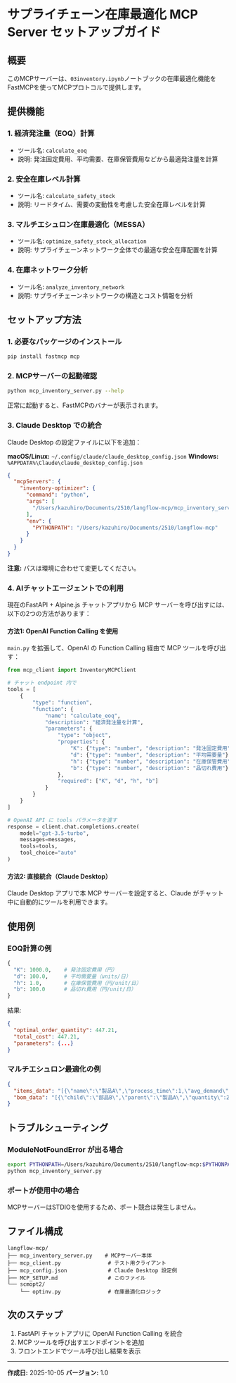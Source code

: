 # サプライチェーン在庫最適化 MCP Server セットアップガイド

## 概要

このMCPサーバーは、`03inventory.ipynb`ノートブックの在庫最適化機能をFastMCPを使ってMCPプロトコルで提供します。

## 提供機能

### 1. 経済発注量（EOQ）計算
- ツール名: `calculate_eoq`
- 説明: 発注固定費用、平均需要、在庫保管費用などから最適発注量を計算

### 2. 安全在庫レベル計算
- ツール名: `calculate_safety_stock`
- 説明: リードタイム、需要の変動性を考慮した安全在庫レベルを計算

### 3. マルチエシュロン在庫最適化（MESSA）
- ツール名: `optimize_safety_stock_allocation`
- 説明: サプライチェーンネットワーク全体での最適な安全在庫配置を計算

### 4. 在庫ネットワーク分析
- ツール名: `analyze_inventory_network`
- 説明: サプライチェーンネットワークの構造とコスト情報を分析

## セットアップ方法

### 1. 必要なパッケージのインストール

```bash
pip install fastmcp mcp
```

### 2. MCPサーバーの起動確認

```bash
python mcp_inventory_server.py --help
```

正常に起動すると、FastMCPのバナーが表示されます。

### 3. Claude Desktop での統合

Claude Desktop の設定ファイルに以下を追加：

**macOS/Linux:** `~/.config/claude/claude_desktop_config.json`
**Windows:** `%APPDATA%\Claude\claude_desktop_config.json`

```json
{
  "mcpServers": {
    "inventory-optimizer": {
      "command": "python",
      "args": [
        "/Users/kazuhiro/Documents/2510/langflow-mcp/mcp_inventory_server.py"
      ],
      "env": {
        "PYTHONPATH": "/Users/kazuhiro/Documents/2510/langflow-mcp"
      }
    }
  }
}
```

**注意:** パスは環境に合わせて変更してください。

### 4. AIチャットエージェントでの利用

現在のFastAPI + Alpine.js チャットアプリから MCP サーバーを呼び出すには、以下の2つの方法があります：

#### 方法1: OpenAI Function Calling を使用

`main.py` を拡張して、OpenAI の Function Calling 経由で MCP ツールを呼び出す：

```python
from mcp_client import InventoryMCPClient

# チャット endpoint 内で
tools = [
    {
        "type": "function",
        "function": {
            "name": "calculate_eoq",
            "description": "経済発注量を計算",
            "parameters": {
                "type": "object",
                "properties": {
                    "K": {"type": "number", "description": "発注固定費用"},
                    "d": {"type": "number", "description": "平均需要量"},
                    "h": {"type": "number", "description": "在庫保管費用"},
                    "b": {"type": "number", "description": "品切れ費用"}
                },
                "required": ["K", "d", "h", "b"]
            }
        }
    }
]

# OpenAI API に tools パラメータを渡す
response = client.chat.completions.create(
    model="gpt-3.5-turbo",
    messages=messages,
    tools=tools,
    tool_choice="auto"
)
```

#### 方法2: 直接統合（Claude Desktop）

Claude Desktop アプリで本 MCP サーバーを設定すると、Claude がチャット中に自動的にツールを利用できます。

## 使用例

### EOQ計算の例

```python
{
  "K": 1000.0,    # 発注固定費用（円）
  "d": 100.0,     # 平均需要量（units/日）
  "h": 1.0,       # 在庫保管費用（円/unit/日）
  "b": 100.0      # 品切れ費用（円/unit/日）
}
```

結果:
```json
{
  "optimal_order_quantity": 447.21,
  "total_cost": 447.21,
  "parameters": {...}
}
```

### マルチエシュロン最適化の例

```json
{
  "items_data": "[{\"name\":\"製品A\",\"process_time\":1,\"avg_demand\":100,\"demand_std\":10,\"holding_cost\":1,\"stockout_cost\":100}]",
  "bom_data": "[{\"child\":\"部品B\",\"parent\":\"製品A\",\"quantity\":2}]"
}
```

## トラブルシューティング

### ModuleNotFoundError が出る場合

```bash
export PYTHONPATH=/Users/kazuhiro/Documents/2510/langflow-mcp:$PYTHONPATH
python mcp_inventory_server.py
```

### ポートが使用中の場合

MCPサーバーはSTDIOを使用するため、ポート競合は発生しません。

## ファイル構成

```
langflow-mcp/
├── mcp_inventory_server.py    # MCPサーバー本体
├── mcp_client.py               # テスト用クライアント
├── mcp_config.json             # Claude Desktop 設定例
├── MCP_SETUP.md                # このファイル
└── scmopt2/
    └── optinv.py               # 在庫最適化ロジック
```

## 次のステップ

1. FastAPI チャットアプリに OpenAI Function Calling を統合
2. MCP ツールを呼び出すエンドポイントを追加
3. フロントエンドでツール呼び出し結果を表示

---

**作成日:** 2025-10-05
**バージョン:** 1.0
